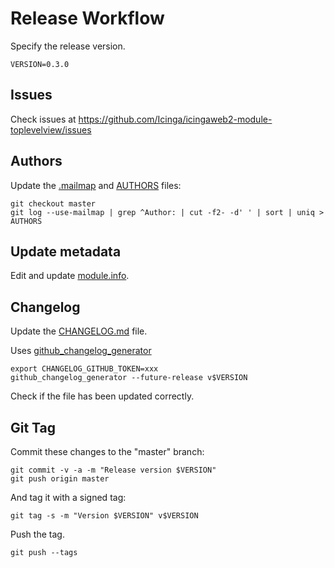 # Release Workflow

Specify the release version.

```
VERSION=0.3.0
```

## Issues

Check issues at https://github.com/Icinga/icingaweb2-module-toplevelview/issues

## Authors

Update the [.mailmap](.mailmap) and [AUTHORS](AUTHORS) files:

```
git checkout master
git log --use-mailmap | grep ^Author: | cut -f2- -d' ' | sort | uniq > AUTHORS
```

## Update metadata

Edit and update [module.info](module.info).

## Changelog

Update the [CHANGELOG.md](CHANGELOG.md) file.

Uses [github_changelog_generator](https://github.com/skywinder/github-changelog-generator)

```
export CHANGELOG_GITHUB_TOKEN=xxx
github_changelog_generator --future-release v$VERSION
```

Check if the file has been updated correctly.

## Git Tag

Commit these changes to the "master" branch:

```
git commit -v -a -m "Release version $VERSION"
git push origin master
```

And tag it with a signed tag:

```
git tag -s -m "Version $VERSION" v$VERSION
```

Push the tag.

```
git push --tags
```
